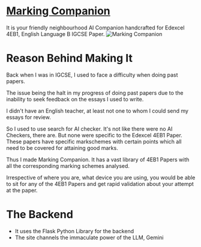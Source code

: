 # [Marking Companion](https://https://marking-companion.onrender.com)
It is your friendly neighbourhood AI Companion handcrafted for Edexcel 4EB1, English Language B IGCSE Paper.
![Marking Companion](https://marking-companion.onrender.com/static/bg.png)

# Reason Behind Making It
Back when I was in IGCSE, I used to face a difficulty when doing past papers. 

The issue being the halt in my progress of doing past papers due to the inability to seek feedback on the essays I used to write. 

I didn't have an English teacher, at least not one to whom I could send my essays for review. 

So I used to use search for AI checker. It's not like there were no AI Checkers, there are. But none were specific to the Edexcel 4EB1 Paper. These papers have specific markschemes with certain points which all need to be covered for attaining good marks. 

Thus I made Marking Companion. It has a vast library of 4EB1 Papers with all the corresponding marking schemes analysed. 

Irrespective of where you are, what device you are using, you would be able to sit for any of the 4EB1 Papers and get rapid validation about your attempt at the paper. 

# The Backend
- It uses the Flask Python Library for the backend
- The site channels the immaculate power of the LLM, Gemini

